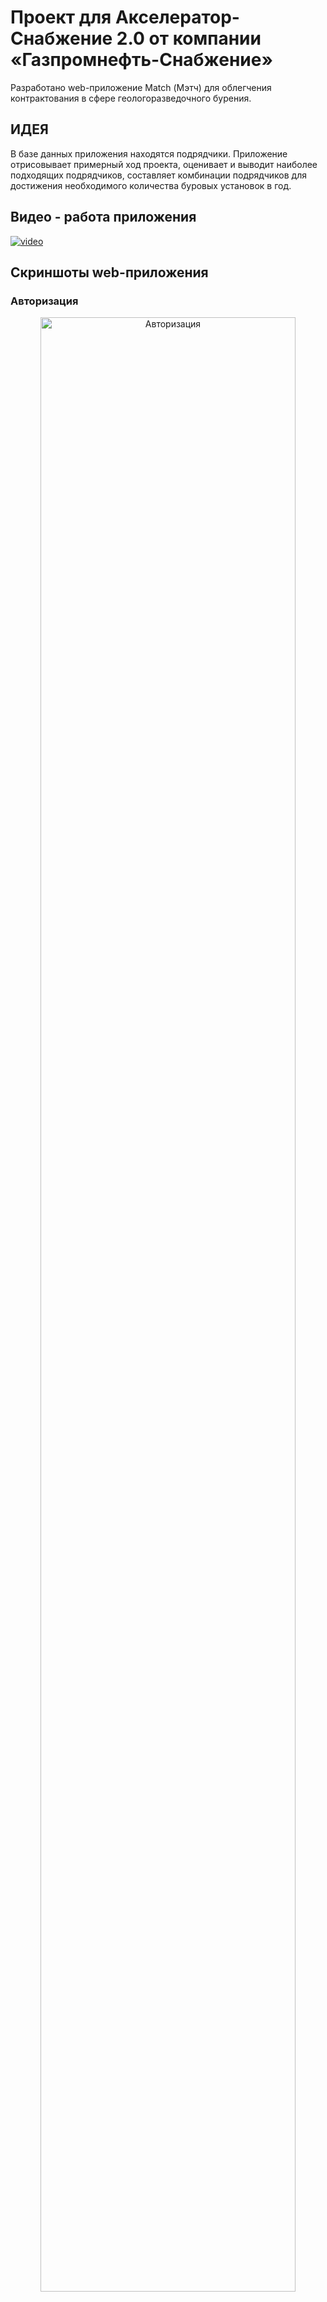 # Проект для Акселератор-Снабжение 2.0  от компании «Газпромнефть-Снабжение»
Разработано web-приложение Match (Мэтч) для облегчения контрактования в сфере геологоразведочного бурения.

## ИДЕЯ
В базе данных приложения находятся подрядчики.
Приложение отрисовывает примерный ход проекта,
оценивает и выводит наиболее подходящих подрядчиков, составляет комбинации подрядчиков для достижения необходимого количества буровых установок в год.

## Видео - работа приложения
[![video](https://img.youtube.com/vi/d7ZQRZV2yIQ/1.jpg)](https://youtu.be/d7ZQRZV2yIQ)

## Скриншоты web-приложения
### Авторизация
<p align="center" width="100%">
    <img style="center" alt="Авторизация" width="90%" src="https://github.com/F-Sergei/2023_action_team_project/blob/main/images_and_videos/Auth.png" />
</p>

### Главная страница
<img style="center" alt="Главная страница" width="20%" src="https://github.com/F-Sergei/2023_action_team_project/blob/main/images_and_videos/Main_page.png" />

### Информация о компании
<div style="text-align:center">
  <img alt="Информация о компании" width="20%" src="https://github.com/F-Sergei/2023_action_team_project/blob/main/images_and_videos/Full_info_about_company.png" />
</div>

### Форма запроса
<img style="text-align:center" alt="Форма запроса" width="20%" src="https://github.com/F-Sergei/2023_action_team_project/blob/main/images_and_videos/Request_form.png" />

### Ответ на запрос
<img style="text-align:center" alt="Ответ на запрос" width="20%" src="https://github.com/F-Sergei/2023_action_team_project/blob/main/images_and_videos/Results.png" />
